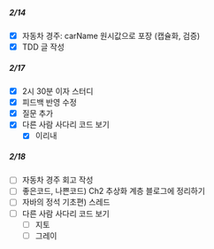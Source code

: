 ##### 2/14

- [x] 자동차 경주: carName 원시값으로 포장 (캡슐화, 검증)
- [x] TDD 글 작성

##### 2/17

- [x] 2시 30분 이자 스터디
- [x] 피드백 반영 수정
- [x] 질문 추가
- [X] 다른 사람 사다리 코드 보기
    - [X] 이리내

##### 2/18
- [ ] 자동차 경주 회고 작성
- [ ] 좋은코드, 나쁜코드) Ch2 추상화 계층 블로그에 정리하기
- [ ] 자바의 정석 기초편) 스레드
- [ ] 다른 사람 사다리 코드 보기
  - [ ] 지토
  - [ ] 그레이

